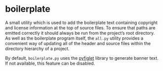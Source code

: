 # boilerplate

A small utility which is used to add the boilerplate text containing copyright and license information at the top of source files. To ensure that paths are emitted correctly it should always be run from the project’s root directory. As well as the boilerplate program itself, the `all.py` utility provides a convenient way of updating all of the header and source files within the directory hierarchy of a project.

By default, `boilerplate.py` uses the [pyfiglet](https://github.com/pwaller/pyfiglet) library to generate banner text. If not available, this feature can be disabled.
